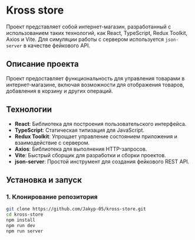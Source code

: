 # Kross store

Проект представляет собой интернет-магазин, разработанный с использованием таких технологий, как React, TypeScript, Redux Toolkit, Axios и Vite. Для симуляции работы с сервером используется `json-server` в качестве фейкового API.

## Описание проекта

Проект предоставляет функциональность для управления товарами в интернет-магазине, включая возможности для отображения товаров, добавления в корзину и других операций.

## Технологии

- **React**: Библиотека для построения пользовательского интерфейса.
- **TypeScript**: Статическая типизация для JavaScript.
- **Redux Toolkit**: Упрощает управление состоянием приложения и взаимодействие с сервером.
- **Axios**: Библиотека для выполнения HTTP-запросов.
- **Vite**: Быстрый сборщик для разработки и сборки проектов.
- **json-server**: Простой инструмент для создания фейкового REST API.

## Установка и запуск

### 1. Клонирование репозитория

```bash
git clone https://github.com/Jakyp-05/kross-store.git
cd kross-store
npm install
npm run dev
npm run server
```
